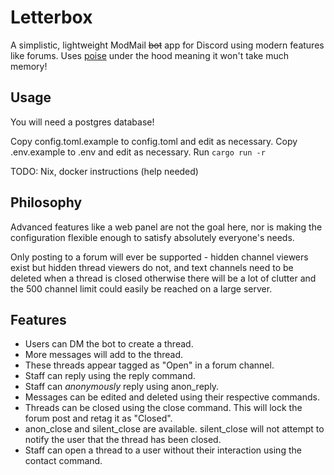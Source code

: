 # Letterbox
A simplistic, lightweight ModMail ~~bot~~ app for Discord using modern features like forums. Uses [poise](https://crates.io/crates/poise) under the hood meaning it won't take much memory!

## Usage
You will need a postgres database!

Copy config.toml.example to config.toml and edit as necessary.
Copy .env.example to .env and edit as necessary.
Run `cargo run -r`

TODO: Nix, docker instructions (help needed)

## Philosophy
Advanced features like a web panel are not the goal here, nor is making the configuration flexible enough to satisfy absolutely everyone's needs.

Only posting to a forum will ever be supported - hidden channel viewers exist but hidden thread viewers do not, and text channels need to be deleted when a thread is closed otherwise there will be a lot of clutter and the 500 channel limit could easily be reached on a large server.

## Features
- Users can DM the bot to create a thread.
- More messages will add to the thread.
- These threads appear tagged as "Open" in a forum channel.
- Staff can reply using the reply command.
- Staff can *anonymously* reply using anon_reply.
- Messages can be edited and deleted using their respective commands.
- Threads can be closed using the close command. This will lock the forum post and retag it as "Closed".
- anon_close and silent_close are available. silent_close will not attempt to notify the user that the thread has been closed.
- Staff can open a thread to a user without their interaction using the contact command.
